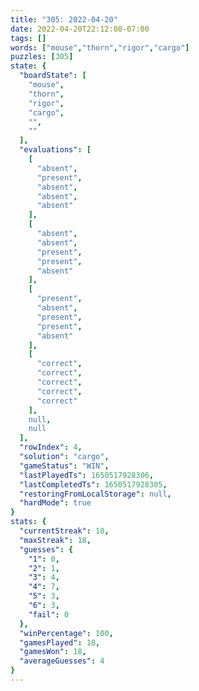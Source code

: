```yaml
---
title: "305: 2022-04-20"
date: 2022-04-20T22:12:08-07:00
tags: []
words: ["mouse","thorn","rigor","cargo"]
puzzles: [305]
state: {
  "boardState": [
    "mouse",
    "thorn",
    "rigor",
    "cargo",
    "",
    ""
  ],
  "evaluations": [
    [
      "absent",
      "present",
      "absent",
      "absent",
      "absent"
    ],
    [
      "absent",
      "absent",
      "present",
      "present",
      "absent"
    ],
    [
      "present",
      "absent",
      "present",
      "present",
      "absent"
    ],
    [
      "correct",
      "correct",
      "correct",
      "correct",
      "correct"
    ],
    null,
    null
  ],
  "rowIndex": 4,
  "solution": "cargo",
  "gameStatus": "WIN",
  "lastPlayedTs": 1650517928306,
  "lastCompletedTs": 1650517928305,
  "restoringFromLocalStorage": null,
  "hardMode": true
}
stats: {
  "currentStreak": 18,
  "maxStreak": 18,
  "guesses": {
    "1": 0,
    "2": 1,
    "3": 4,
    "4": 7,
    "5": 3,
    "6": 3,
    "fail": 0
  },
  "winPercentage": 100,
  "gamesPlayed": 18,
  "gamesWon": 18,
  "averageGuesses": 4
}
---
```


<!-- more -->
